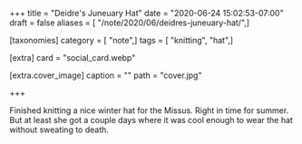 +++
title = "Deidre's Juneuary Hat"
date = "2020-06-24 15:02:53-07:00"
draft = false
aliases = [ "/note/2020/06/deidres-juneuary-hat/",]

[taxonomies]
category = [ "note",]
tags = [ "knitting", "hat",]

[extra]
card = "social_card.webp"

[extra.cover_image]
caption = ""
path = "cover.jpg"

+++

Finished knitting a nice winter hat for the Missus. Right in time for summer. But at least she got a couple days where
it was cool enough to wear the hat without sweating to death.